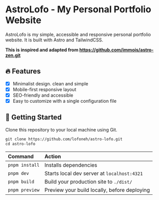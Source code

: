 # AstroLofo - My Personal Portfolio Website

AstroLofo is my simple, accessible and responsive personal portfolio website. It is built with Astro and TailwindCSS.

**This is inspired and adapted from https://github.com/immois/astro-zen.git**

## 🔥 Features

- [x] Minimalist design. clean and simple
- [x] Mobile-first responsive layout
- [x] SEO-friendly and accessible
- [x] Easy to customize with a single configuration file

## 🚀 Getting Started

Clone this repository to your local machine using Git.

```scheme
git clone https://github.com/lofoneh/astro-lofo.git
cd astro-lofo
```

| Command        | Action                                       |
| :------------- | :------------------------------------------- |
| `pnpm install` | Installs dependencies                        |
| `pnpm dev`     | Starts local dev server at `localhost:4321`  |
| `pnpm build`   | Build your production site to `./dist/`      |
| `pnpm preview` | Preview your build locally, before deploying |
